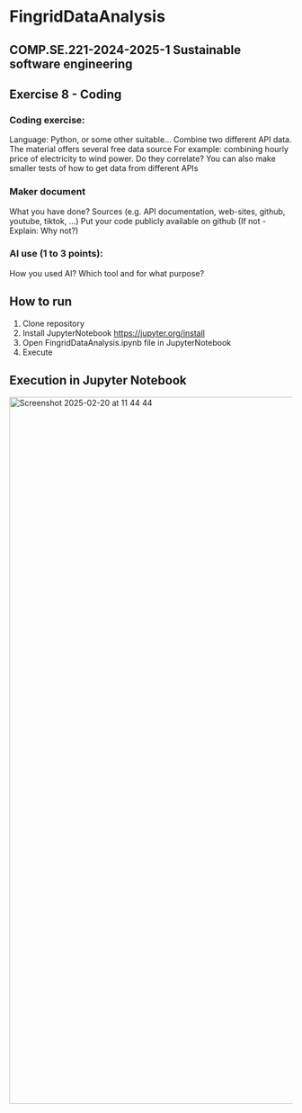 # FingridDataAnalysis

## COMP.SE.221-2024-2025-1 Sustainable software engineering

## Exercise 8 - Coding


### Coding exercise:

Language: Python, or some other suitable...
Combine two different API data. The material offers several free data source
For example: combining hourly price of electricity to wind power. Do they correlate?
You can also make smaller tests of how to get data from different APIs
 
### Maker document

What you have done?
Sources (e.g. API documentation, web-sites, github, youtube, tiktok, ...)
Put your code publicly available on github (If not - Explain: Why not?)
 

### AI use (1 to 3 points):

How you used AI?
Which tool and for what purpose? 


## How to run 

1. Clone repository 
2. Install JupyterNotebook  https://jupyter.org/install
3. Open FingridDataAnalysis.ipynb file in JupyterNotebook
4. Execute 



##  Execution in Jupyter Notebook

<img width="1256" alt="Screenshot 2025-02-20 at 11 44 44" src="https://github.com/user-attachments/assets/04ac53be-436e-4612-9986-80b71df67784" />




